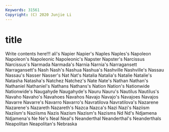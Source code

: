 ```yaml
---
Keywords: 31561
Copyright: (C) 2020 Junjie Li
---
```


# title

Write contents here!!!
ali's 
Napier 
Napier's 
Naples 
Naples's 
Napoleon 
Napoleon's 
Napoleonic 
Napoleonic's 
Napster
Napster's 
Narcissus 
Narcissus's 
Narmada 
Narmada's 
Narnia 
Narnia's 
Narragansett 
Narragansett's 
Nash
Nash's 
Nashua 
Nashua's 
Nashville 
Nashville's 
Nassau 
Nassau's 
Nasser 
Nasser's 
Nat
Nat's 
Natalia 
Natalia's 
Natalie 
Natalie's 
Natasha 
Natasha's 
Natchez 
Natchez's 
Nate
Nate's 
Nathan 
Nathan's 
Nathaniel 
Nathaniel's 
Nathans 
Nathans's 
Nation 
Nation's 
Nationwide
Nationwide's 
Naugahyde 
Naugahyde's 
Nauru 
Nauru's 
Nautilus 
Nautilus's 
Navaho 
Navaho's 
Navahoes
Navahos 
Navajo 
Navajo's 
Navajoes 
Navajos 
Navarre 
Navarre's 
Navarro 
Navarro's 
Navratilova
Navratilova's 
Nazarene 
Nazarene's 
Nazareth 
Nazareth's 
Nazca 
Nazca's 
Nazi 
Nazi's 
Naziism
Naziism's 
Naziisms 
Nazis 
Nazism 
Nazism's 
Nazisms 
Nd 
Nd's 
Ndjamena 
Ndjamena's
Ne 
Ne's 
Neal 
Neal's 
Neanderthal 
Neanderthal's 
Neanderthals 
Neapolitan 
Neapolitan's 
Nebraska
